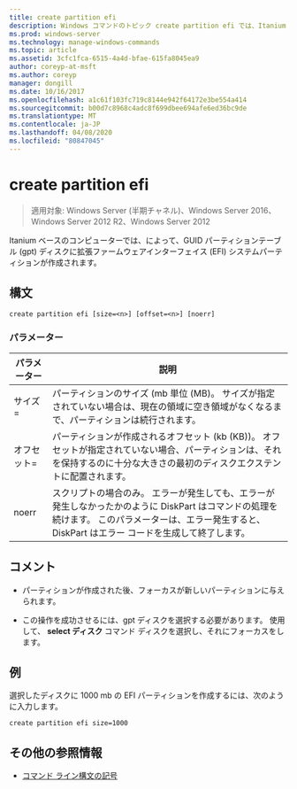 ```yaml
---
title: create partition efi
description: Windows コマンドのトピック create partition efi では、Itanium ベースのコンピューター上の GUID パーティションテーブル (gpt) ディスクに拡張ファームウェアインターフェイス (EFI) システムパーティションが作成されます。
ms.prod: windows-server
ms.technology: manage-windows-commands
ms.topic: article
ms.assetid: 3cfc1fca-6515-4a4d-bfae-615fa8045ea9
author: coreyp-at-msft
ms.author: coreyp
manager: dongill
ms.date: 10/16/2017
ms.openlocfilehash: a1c61f103fc719c8144e942f64172e3be554a414
ms.sourcegitcommit: b00d7c8968c4adc8f699dbee694afe6ed36bc9de
ms.translationtype: MT
ms.contentlocale: ja-JP
ms.lasthandoff: 04/08/2020
ms.locfileid: "80847045"
---
```

# <a name="create-partition-efi"></a>create partition efi

>適用対象: Windows Server (半期チャネル)、Windows Server 2016、Windows Server 2012 R2、Windows Server 2012

Itanium ベースのコンピューターでは、によって、GUID パーティションテーブル (gpt) ディスクに拡張ファームウェアインターフェイス (EFI) システムパーティションが作成されます。

## <a name="syntax"></a>構文  
  
```  
create partition efi [size=<n>] [offset=<n>] [noerr]  
```  
  
### <a name="parameters"></a>パラメーター  
  
|  パラメーター  |                                                                                             説明                                                                                              |
|-------------|------------------------------------------------------------------------------------------------------------------------------------------------------------------------------------------------------|
|  サイズ\=<n>  |                         パーティションのサイズ (mb 単位 \(MB\)。 サイズが指定されていない場合は、現在の領域に空き領域がなくなるまで、パーティションは続行されます。                         |
| オフセット\=<n> |             パーティションが作成されるオフセット (kb \(KB\))。 オフセットが指定されていない場合、パーティションは、それを保持するのに十分な大きさの最初のディスクエクステントに配置されます。              |
|    noerr    | スクリプトの場合のみ。 エラーが発生しても、エラーが発生しなかったかのように DiskPart はコマンドの処理を続けます。 このパラメーターは、エラー発生すると、DiskPart はエラー コードを生成して終了します。 |
  
## <a name="remarks"></a>コメント  
  
-   パーティションが作成された後、フォーカスが新しいパーティションに与えられます。  
  
-   この操作を成功させるには、gpt ディスクを選択する必要があります。 使用して、 **select ディスク** コマンド ディスクを選択し、それにフォーカスをします。  
  
## <a name="examples"></a><a name=BKMK_examples></a>例  
選択したディスクに 1000 mb の EFI パーティションを作成するには、次のように入力します。  
  
```  
create partition efi size=1000  
```  
  
## <a name="additional-references"></a>その他の参照情報  
- [コマンド ライン構文の記号](command-line-syntax-key.md)  
  

  

